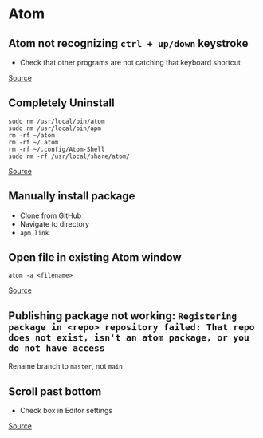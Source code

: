 # Atom

## Atom not recognizing `ctrl + up/down` keystroke

- Check that other programs are not catching that keyboard shortcut

[Source](https://discuss.atom.io/t/why-keybindingsctrl-alt-up-down-not-work/19822/6)

## Completely Uninstall

```
sudo rm /usr/local/bin/atom
sudo rm /usr/local/bin/apm
rm -rf ~/atom
rm -rf ~/.atom
rm -rf ~/.config/Atom-Shell
sudo rm -rf /usr/local/share/atom/
```

[Source](https://stackoverflow.com/questions/23621181/how-to-uninstall-atom-text-editor-on-linux)

## Manually install package
- Clone from GitHub
- Navigate to directory
- `apm link`

## Open file in existing Atom window

```shell
atom -a <filename>
```
[Source](https://askubuntu.com/questions/960391/how-to-open-file-in-existing-atom-process-from-console)

## Publishing package not working: `Registering package in <repo> repository failed: That repo does not exist, isn't an atom package, or you do not have access`
Rename branch to `master`, not `main`

## Scroll past bottom

- Check box in Editor settings

[Source](https://medium.com/front-end-weekly/atom-editor-tips-1f0f71228f9c)
